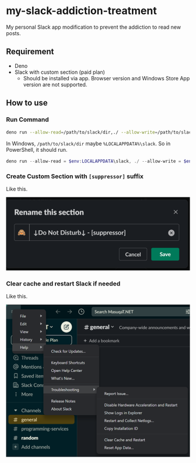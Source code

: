 # my-slack-addiction-treatment

My personal Slack app modification to prevent the addiction to read new posts.

## Requirement

* Deno
* Slack with custom section (paid plan)
    * Should be installed via app. Browser version and Windows Store App version are not supported.

## How to use

### Run Command

```sh
deno run --allow-read=/path/to/slack/dir,./ --allow-write=/path/to/slack/dir run.ts --slack-dir /path/to/slack/dir
```

In Windows, `/path/to/slack/dir` maybe `%LOCALAPPDATA%\slack`. So in PowerShell, it should run.

```powershell
deno run --allow-read = $env:LOCALAPPDATA\slack, ./ --allow-write = $env:LOCALAPPDATA\slack run.ts --slack-dir $env:LOCALAPPDATA\slack
```

### Create Custom Section with `[suppressor]` suffix

Like this.

![Show how to change section name in Slack](https://raw.githubusercontent.com/occar421/my-slack-addiction-treatment/main/section-name.png)

### Clear cache and restart Slack if needed

Like this.

![Show how to restart Slack](https://raw.githubusercontent.com/occar421/my-slack-addiction-treatment/main/restart.png)
